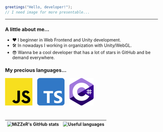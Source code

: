 ```csharp
greetings("Hello, developer!");
// I need image for more presentable...
```

---
### A little about me...
- ❤️ I beginner in Web Frontend and Unity development.
- 🛠️ In nowadays I working in organization with Unity/WebGL.
- 😎 Wanna be a cool developer that has a lot of stars in GitHub and be demand everywhere.

### My precious languages...

![JavaScript](https://github.com/realMiZZeR/realMiZZeR/blob/main/images_90x90.png)&nbsp;&nbsp;&nbsp;
![TypeScript](https://github.com/realMiZZeR/realMiZZeR/blob/main/Typescript_logo_2020.svg_90x90.png?raw=true)&nbsp;&nbsp;&nbsp;
![CSharp](https://github.com/realMiZZeR/realMiZZeR/blob/main/c-sharp-c-logo-02F17714BA-seeklogo.com_1_30.png)

<br />

| ![MiZZeR's GitHub stats](https://github-readme-stats.vercel.app/api?username=realMiZZeR&show_icons=true&theme=aura_dark&hide=contribs) | ![Useful languages](https://github-readme-stats.vercel.app/api/top-langs/?username=realMiZZeR&layout=compact)
| ------------- | ------------- |



